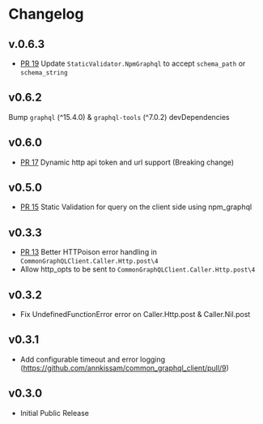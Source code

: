 # Changelog

## v.0.6.3
- [PR 19](https://github.com/annkissam/common_graphql_client/pull/19)
Update `StaticValidator.NpmGraphql` to accept `schema_path` or `schema_string`

## v0.6.2
Bump `graphql` (^15.4.0) & `graphql-tools` (^7.0.2) devDependencies

## v0.6.0
- [PR 17](https://github.com/annkissam/common_graphql_client/pull/17)
Dynamic http api token and url support (Breaking change)

## v0.5.0
- [PR 15](https://github.com/annkissam/common_graphql_client/pull/15) Static Validation for query
on the client side using npm_graphql

## v0.3.3
- [PR 13](`CommonGraphQLClient.Caller.Http.post\4`) Better HTTPoison error handling in `CommonGraphQLClient.Caller.Http.post\4`
- Allow http_opts to be sent to `CommonGraphQLClient.Caller.Http.post\4`

## v0.3.2
- Fix UndefinedFunctionError error on Caller.Http.post & Caller.Nil.post

## v0.3.1
- Add configurable timeout and error logging (https://github.com/annkissam/common_graphql_client/pull/9)

## v0.3.0

- Initial Public Release
